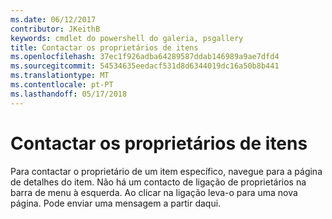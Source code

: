 ```yaml
---
ms.date: 06/12/2017
contributor: JKeithB
keywords: cmdlet do powershell do galeria, psgallery
title: Contactar os proprietários de itens
ms.openlocfilehash: 37ec1f926adba64289587ddab146989a9ae7dfd4
ms.sourcegitcommit: 54534635eedacf531d8d6344019dc16a50b8b441
ms.translationtype: MT
ms.contentlocale: pt-PT
ms.lasthandoff: 05/17/2018
---
```

# <a name="contacting-item-owners"></a>Contactar os proprietários de itens

Para contactar o proprietário de um item específico, navegue para a página de detalhes do item.
Não há um contacto de ligação de proprietários na barra de menu à esquerda.
Ao clicar na ligação leva-o para uma nova página.
Pode enviar uma mensagem a partir daqui.
